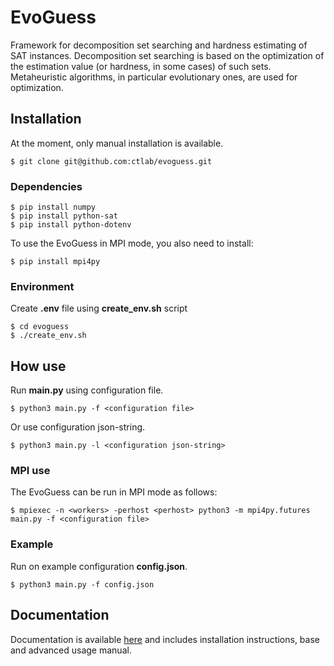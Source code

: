 # EvoGuess

Framework for decomposition set searching and hardness estimating of SAT instances.
Decomposition set searching is based on the optimization of the estimation value (or hardness, in some cases) of such sets.
Metaheuristic algorithms, in particular evolutionary ones, are used for optimization.

## Installation

At the moment, only manual installation is available.

```shell script
$ git clone git@github.com:ctlab/evoguess.git
```

### Dependencies

```shell script
$ pip install numpy
$ pip install python-sat
$ pip install python-dotenv
```

To use the EvoGuess in MPI mode, you also need to install:

```shell script
$ pip install mpi4py
```

### Environment

Create **.env** file using **create_env.sh** script

```shell script
$ cd evoguess
$ ./create_env.sh
```

## How use

Run **main.py** using configuration file.

```shell script
$ python3 main.py -f <configuration file>
```

Or use configuration json-string.

```shell script
$ python3 main.py -l <configuration json-string>
```

### MPI use

The EvoGuess can be run in MPI mode as follows:

```shell script
$ mpiexec -n <workers> -perhost <perhost> python3 -m mpi4py.futures main.py -f <configuration file>
```

### Example

Run on example configuration **config.json**.

```shell script
$ python3 main.py -f config.json
```

## Documentation

Documentation is available [here](https://evoguess.readthedocs.io/) and includes installation instructions, base and advanced usage manual.